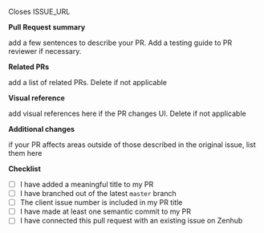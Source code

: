 Closes ISSUE_URL

**Pull Request summary**

add a few sentences to describe your PR. Add a testing guide to PR reviewer if necessary.

**Related PRs**

add a list of related PRs. Delete if not applicable

**Visual reference**

add visual references here if the PR changes UI. Delete if not applicable

**Additional changes**

if your PR affects areas outside of those described in the original issue, list them here

**Checklist**

- [ ] I have added a meaningful title to my PR
- [ ] I have branched out of the latest `master` branch
- [ ] The client issue number is included in my PR title
- [ ] I have made at least one semantic commit to my PR
- [ ] I have connected this pull request with an existing issue on Zenhub
